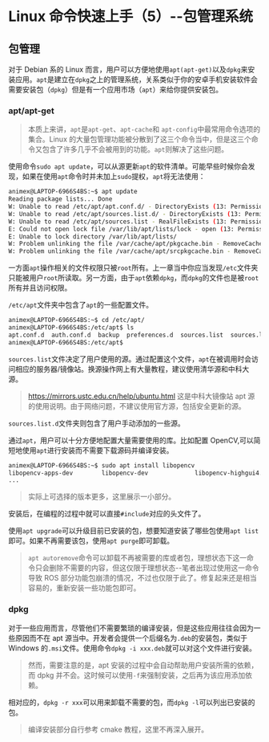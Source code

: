 # Linux 命令快速上手（5）--包管理系统

## 包管理

对于 Debian 系的 Linux 而言，用户可以方便地使用`apt(apt-get)`以及`dpkg`来安装应用。`apt`是建立在`dpkg`之上的管理系统，关系类似于你的安卓手机安装软件会需要安装包（`dpkg`）但是有一个应用市场（`apt`）来给你提供安装包。

### apt/apt-get

> 本质上来讲，`apt`是`apt-get`、`apt-cache`和 `apt-config`中最常用命令选项的集合。Linux 的大量包管理功能被分散到了这三个命令当中，但是这三个命令又包含了许多几乎不会被用到的功能。`apt`则解决了这些问题。

使用命令`sudo apt update`，可以从源更新`apt`的软件清单。可能早些时候你会发现，如果在使用`apt`命令时并未加上`sudo`提权，`apt`将无法使用：

```bash
animex@LAPTOP-6966S4BS:~$ apt update
Reading package lists... Done
W: Unable to read /etc/apt/apt.conf.d/ - DirectoryExists (13: Permission denied)
W: Unable to read /etc/apt/sources.list.d/ - DirectoryExists (13: Permission denied)
W: Unable to read /etc/apt/sources.list - RealFileExists (13: Permission denied)
E: Could not open lock file /var/lib/apt/lists/lock - open (13: Permission denied)
E: Unable to lock directory /var/lib/apt/lists/
W: Problem unlinking the file /var/cache/apt/pkgcache.bin - RemoveCaches (13: Permission denied)
W: Problem unlinking the file /var/cache/apt/srcpkgcache.bin - RemoveCaches (13: Permission denied)
```

一方面`apt`操作相关的文件权限只被`root`所有。上一章当中你应当发现`/etc`文件夹只能被用户`root`所读取。另一方面，由于`apt`依赖`dpkg`，而`dpkg`的文件也是被`root`所有并且访问权限。

`/etc/apt`文件夹中包含了`apt`的一些配置文件。

```bash
animex@LAPTOP-6966S4BS:~$ cd /etc/apt/
animex@LAPTOP-6966S4BS:/etc/apt$ ls
apt.conf.d  auth.conf.d  backup  preferences.d  sources.list  sources.list.d  trusted.gpg  trusted.gpg.d  trusted.gpg~
animex@LAPTOP-6966S4BS:/etc/apt$
```

`sources.list`文件决定了用户使用的源。通过配置这个文件，`apt`在被调用时会访问相应的服务器/镜像站。换源操作网上有大量教程，建议使用清华源和中科大源。

> <https://mirrors.ustc.edu.cn/help/ubuntu.html> 这是中科大镜像站 apt 源的使用说明。由于网络问题，不建议使用官方源，包括安全更新的源。

`sources.list.d`文件夹则包含了用户手动添加的一些源。

通过`apt`，用户可以十分方便地配置大量需要使用的库。比如配置 OpenCV,可以简短地使用`apt`进行安装而不需要下载源码并编译安装。

```bash
animex@LAPTOP-6966S4BS:~$ sudo apt install libopencv
libopencv-apps-dev        libopencv-dev             libopencv-highgui4.2      libopencv-objdetect4.2    libopencv-superres4.2     libopencv-viz-dev
...
```

> 实际上可选择的版本更多，这里展示一小部分。

安装后，在编程的过程中就可以直接`#include`对应的头文件了。

使用`apt upgrade`可以升级目前已安装的包，想要知道安装了哪些包使用`apt list`即可。如果不再需要该包，使用`apt purge`即可卸载。

> `apt autoremove`命令可以卸载不再被需要的库或者包，理想状态下这一命令只会删除不需要的内容，但这仅限于理想状态--笔者出现过使用这一命令导致 ROS 部分功能包崩溃的情况，不过也仅限于此了。修复起来还是相当容易的，重新安装一些功能包即可。

### dpkg

对于一些应用而言，尽管他们不需要繁琐的编译安装，但是这些应用往往会因为一些原因而不在 apt 源当中。开发者会提供一个后缀名为`.deb`的安装包，类似于 Windows 的`.msi`文件。使用命令`dpkg -i xxx.deb`就可以对这个文件进行安装。

> 然而，需要注意的是，apt 安装的过程中会自动帮助用户安装所需的依赖，而 dpkg 并不会。这时候可以使用`-f`来强制安装，之后再为该应用添加依赖。

相对应的，`dpkg -r xxx`可以用来卸载不需要的包，而`dpkg -l`可以列出已安装的包。

> 编译安装部分自行参考 cmake 教程，这里不再深入展开。
